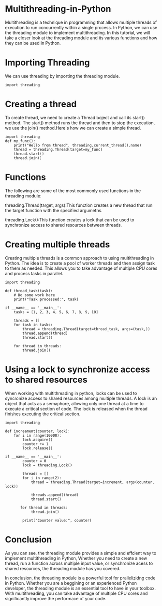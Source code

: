# Multithreading-in-Python
Multithreading is a technique in programming that allows multiple threads of execution to run concurrently within a single process. In Python, we can use the threading module to implement multithreading. In this tutorial, we will take a closer look at the threading module and its various functions and how they can be used in Python.

# Importing Threading
We can use threading by importing the threading module.

    import threading

# Creating a thread
To create thread, we need to create a Thread boject and call its start() method. The start() method runs the thread and then to stop the execution, we use the join() method.Here's how we can create a simple thread.    

    import threading
    def my_func():
        print("Hello from thread", threading.current_thread().name)
        thread = threading.Thread(target=my_func)
        thread.start()
        thread.join()

# Functions
The following are some of the most commonly used functions in the threading module:

threading.Thread(target, args):This function creates a new thread that run the target function with the specified argumetns.

threading.Lock():This function creates a lock that can be used to synchronize access to shared resources between threads.

# Creating multiple threads
Creating multiple threads is a common approach to using multithreading in Python. The idea is to 
create a pool of worker threads and then assign task to them as needed. This allows you to take advantage of multiple CPU cores and process tasks in parallel.

    import threading 

    def thread_task(task):
        # Do some work here
        print("Task processed:", task)

    if __name__ == '__main__':
        tasks = [1, 2, 3, 4, 5, 6, 7, 8, 9, 10]    

        threads = []
        for task in tasks:
            thread = threading.Thread(target=thread_task, args=(task,))
            thread.append(thread)
            thread.start()

        for thread in threads:
            thread.join()

# Using a lock to synchronize access to shared resources
When working with multithreading in python, locks can be used to syncronize access to shared 
resources among multiple threads. A lock is an object that acts as a semaphore, allowing only one 
thread at a time to execute a critical section of code. The lock is released when the thread finishes
executing the critical section.

    import threading 

    def increament(counter, lock):
        for i in range(10000):
            lock.acquire()
            counter += 1
            lock.release()

    if __name__ == '__main__':
            counter = 0
            lock = threading.Lock()

            threads = []        
            for i in range(2):
                thread = threading.Thread(target=increment, args(counter, lock))

                threads.append(thread)
                thread.start()

           for thread in threads:
                thread.join()

            print("Counter value:", counter)         

# Conclusion
As you can see, the threading module provides a simple and effcient way to implement
multithreading in Python, Whether you need to create a new thread, run a function across multiple 
input value, or synchronize acess to shared resources, the threading module has you covered.

In conclusion, the threading module is a powerful tool for prallelizidng code in Python. Whether 
you are a beggining or an experienced Python developer, the threading module is an essential tool
to have in your toolbox. With multithreading, you can take advantage of multiple CPU cores and 
significantly improve the performace of your code.


